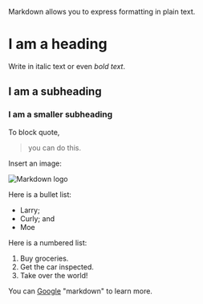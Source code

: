   Markdown allows you to express
  formatting in plain text.
  
  # I am a heading

  Write in italic text or even
  *bold text*.

  ## I am a subheading

  ### I am a smaller subheading

  To block quote,

  > you can do this.

  Insert an image:

  ![Markdown logo](https://upload.wikimedia.org/wikipedia/commons/thumb/4/48/Markdown-mark.svg/208px-Markdown-mark.svg.png)

  Here is a bullet list:

  * Larry;
  * Curly; and
  * Moe

  Here is a numbered list:

  1. Buy groceries.
  2. Get the car inspected.
  3. Take over the world!
  
  You can [Google](http://google.com)
  "markdown" to learn more.